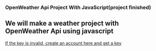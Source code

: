 ### OpenWeather Api Project With JavaScript(project finished)



## We will make a weather project with OpenWeather Api using javascript


[If the key is invalid, create an account here and get a key](https://openweathermap.org/api)